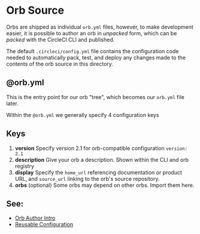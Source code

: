 # Orb Source

Orbs are shipped as individual `orb.yml` files, however, to make development easier, it is possible to author an orb in
_unpacked_ form, which can be _packed_ with the CircleCI CLI and published.

The default `.circleci/config.yml` file contains the configuration code needed to automatically pack, test, and deploy
any changes made to the contents of the orb source in this directory.

## @orb.yml

This is the entry point for our orb "tree", which becomes our `orb.yml` file later.

Within the `@orb.yml` we generally specify 4 configuration keys

## Keys

1. **version** Specify version 2.1 for orb-compatible configuration `version: 2.1`
2. **description** Give your orb a description. Shown within the CLI and orb registry
3. **display** Specify the `home_url` referencing documentation or product URL, and `source_url` linking to the orb's
   source repository.
4. **orbs** (optional) Some orbs may depend on other orbs. Import them here.

## See:

- [Orb Author Intro](https://circleci.com/docs/2.0/orb-author-intro/#section=configuration)
- [Reusable Configuration](https://circleci.com/docs/2.0/reusing-config)
